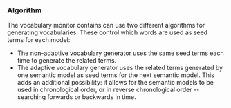 ### Algorithm

The vocabulary monitor contains can use two different algorithms for generating vocabularies. These control which words are used as seed terms for each model:

 - The non-adaptive vocabulary generator uses the same seed terms each time to generate the related terms.
 - The adaptive vocabulary generator uses the related terms generated by one semantic model as seed terms for the next semantic model. This adds an additional possibility: it allows for the semantic models to be used in chronological order, or in reverse chronological order -- searching forwards or backwards in time.
